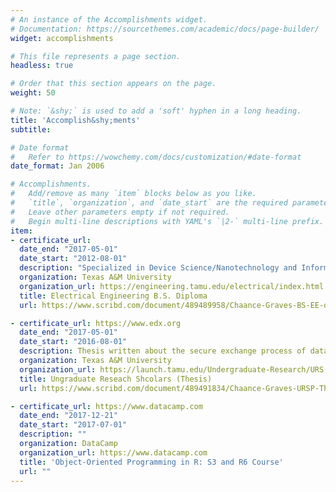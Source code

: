 ```yaml
---
# An instance of the Accomplishments widget.
# Documentation: https://sourcethemes.com/academic/docs/page-builder/
widget: accomplishments

# This file represents a page section.
headless: true

# Order that this section appears on the page.
weight: 50

# Note: `&shy;` is used to add a 'soft' hyphen in a long heading.
title: 'Accomplish&shy;ments'
subtitle:

# Date format
#   Refer to https://wowchemy.com/docs/customization/#date-format
date_format: Jan 2006

# Accomplishments.
#   Add/remove as many `item` blocks below as you like.
#   `title`, `organization`, and `date_start` are the required parameters.
#   Leave other parameters empty if not required.
#   Begin multi-line descriptions with YAML's `|2-` multi-line prefix.
item:
- certificate_url:
  date_end: "2017-05-01"
  date_start: "2012-08-01"
  description: "Specialized in Device Science/Nanotechnology and Information Science Systems focus."
  organization: Texas A&M University
  organization_url: https://engineering.tamu.edu/electrical/index.html
  title: Electrical Engineering B.S. Diploma
  url: https://www.scribd.com/document/489489958/Chaance-Graves-BS-EE-diploma?secret_password=ZdpOhoeD7u0d4ayDeTMR

- certificate_url: https://www.edx.org
  date_end: "2017-05-01"
  date_start: "2016-08-01"
  description: Thesis written about the secure exchange process of data and experimentation of an Optical communications system.
  organization: Texas A&M University
  organization_url: https://launch.tamu.edu/Undergraduate-Research/URS
  title: Ungraduate Reseach Shcolars (Thesis)
  url: https://www.scribd.com/document/489491834/Chaance-Graves-URSP-Thesis?secret_password=eT0mcveqyiEWCNECCyH1

- certificate_url: https://www.datacamp.com
  date_end: "2017-12-21"
  date_start: "2017-07-01"
  description: ""
  organization: DataCamp
  organization_url: https://www.datacamp.com
  title: 'Object-Oriented Programming in R: S3 and R6 Course'
  url: ""
---
```

